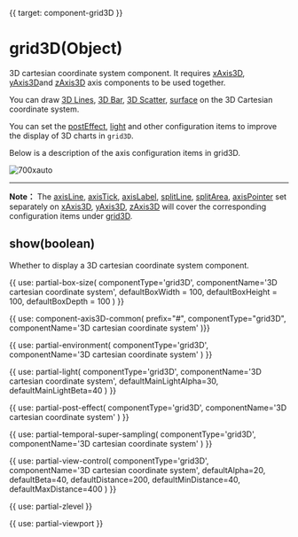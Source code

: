 {{ target: component-grid3D }}

# grid3D(Object)
3D cartesian coordinate system component. It requires [xAxis3D](~xAxis3D), [yAxis3D](~yAxis3D)and [zAxis3D](~zAxis3D) axis components to be used together.

You can draw [3D Lines](~series-line3D), [3D Bar](~series-bar3D), [3D Scatter](~series-scatter3D), [surface](~series-surface) on the 3D Cartesian coordinate system.

You can set the [postEffect](~grid3D.postEffect), [light](~grid3D.light) and other configuration items to improve the display of 3D charts in `grid3D`.

Below is a description of the axis configuration items in grid3D. 

![700xauto](~grid3D.png)

---

**Note：** The [axisLine](~xAxis3D.axisLine), [axisTick](~xAxis3D.axisTick), [axisLabel](~xAxis3D.axisLabel), [splitLine](~xAxis3D.splitLine), [splitArea](~xAxis3D.splitArea), [axisPointer](~xAxis3D.axisPointer) set separately on [xAxis3D](~xAxis3D), [yAxis3D](~yAxis3D), [zAxis3D](~zAxis3D) will cover the corresponding configuration items under [grid3D](~grid3D).


## show(boolean)
Whether to display a 3D cartesian coordinate system component.


{{ use: partial-box-size(
    componentType='grid3D',
    componentName='3D cartesian coordinate system',
    defaultBoxWidth = 100,
    defaultBoxHeight = 100,
    defaultBoxDepth = 100
) }}

{{ use: component-axis3D-common(
    prefix="#",
    componentType="grid3D",
    componentName='3D cartesian coordinate system'
)}}

{{ use: partial-environment(
    componentType='grid3D',
    componentName='3D cartesian coordinate system'
) }}

{{ use: partial-light(
    componentType='grid3D',
    componentName='3D cartesian coordinate system',
    defaultMainLightAlpha=30,
    defaultMainLightBeta=40
) }}

{{ use: partial-post-effect(
    componentType='grid3D',
    componentName='3D cartesian coordinate system'
) }}

{{ use: partial-temporal-super-sampling(
    componentType='grid3D',
    componentName='3D cartesian coordinate system'
) }}

{{ use: partial-view-control(
    componentType='grid3D',
    componentName='3D cartesian coordinate system',
    defaultAlpha=20,
    defaultBeta=40,
    defaultDistance=200,
    defaultMinDistance=40,
    defaultMaxDistance=400
) }}


{{ use: partial-zlevel }}

{{ use: partial-viewport }}

